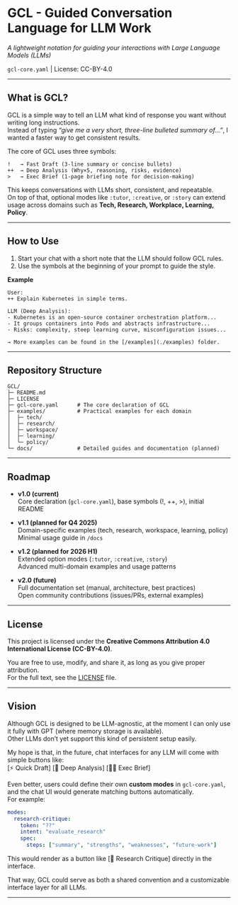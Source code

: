 # GCL - Guided Conversation Language for LLM Work  
*A lightweight notation for guiding your interactions with Large Language Models (LLMs)*

`gcl-core.yaml` | License: CC-BY-4.0

---

## What is GCL?

GCL is a simple way to tell an LLM what kind of response you want without writing long instructions.  
Instead of typing *“give me a very short, three-line bulleted summary of…”*, I wanted a faster way to get consistent results.

The core of GCL uses three symbols:

```
!   → Fast Draft (3-line summary or concise bullets)
++  → Deep Analysis (Why×5, reasoning, risks, evidence)
>   → Exec Brief (1-page briefing note for decision-making)
```

This keeps conversations with LLMs short, consistent, and repeatable.  
On top of that, optional modes like `:tutor`, `:creative`, or `:story` can extend usage across domains such as **Tech, Research, Workplace, Learning, Policy**.

---

## How to Use

1. Start your chat with a short note that the LLM should follow GCL rules.  
2. Use the symbols at the beginning of your prompt to guide the style.  

**Example**

```text
User:
++ Explain Kubernetes in simple terms.

LLM (Deep Analysis):
- Kubernetes is an open-source container orchestration platform...
- It groups containers into Pods and abstracts infrastructure...
- Risks: complexity, steep learning curve, misconfiguration issues...

→ More examples can be found in the [/examples](./examples) folder.
```

---

## Repository Structure

```
GCL/
├─ README.md
├─ LICENSE
├─ gcl-core.yaml      # The core declaration of GCL
├─ examples/          # Practical examples for each domain
│  ├─ tech/
│  ├─ research/
│  ├─ workspace/
│  ├─ learning/
│  └─ policy/
└─ docs/              # Detailed guides and documentation (planned)
```

---

## Roadmap

- **v1.0 (current)**  
  Core declaration (`gcl-core.yaml`), base symbols (!, ++, >), initial README  

- **v1.1 (planned for Q4 2025)**  
  Domain-specific examples (tech, research, workspace, learning, policy)  
  Minimal usage guide in `/docs`  

- **v1.2 (planned for 2026 H1)**  
  Extended option modes (`:tutor`, `:creative`, `:story`)  
  Advanced multi-domain examples and usage patterns  

- **v2.0 (future)**  
  Full documentation set (manual, architecture, best practices)  
  Open community contributions (issues/PRs, external examples)

---

## License

This project is licensed under the **Creative Commons Attribution 4.0 International License (CC-BY-4.0)**.  

You are free to use, modify, and share it, as long as you give proper attribution.  
For the full text, see the [LICENSE](./LICENSE) file.

---

## Vision

Although GCL is designed to be LLM-agnostic, at the moment I can only use it fully with GPT (where memory storage is available).  
Other LLMs don’t yet support this kind of persistent setup easily.

My hope is that, in the future, chat interfaces for any LLM will come with simple buttons like:  
[⚡️ Quick Draft] [🤔 Deep Analysis] [👨‍💼 Exec Brief]  

Even better, users could define their own **custom modes** in `gcl-core.yaml`, and the chat UI would generate matching buttons automatically.  
For example:  

```yaml
modes:
  research-critique:
    token: "??"
    intent: "evaluate_research"
    spec:
      steps: ["summary", "strengths", "weaknesses", "future-work"]
```

This would render as a button like [🧪 Research Critique] directly in the interface.

That way, GCL could serve as both a shared convention and a customizable interface layer for all LLMs.

---
